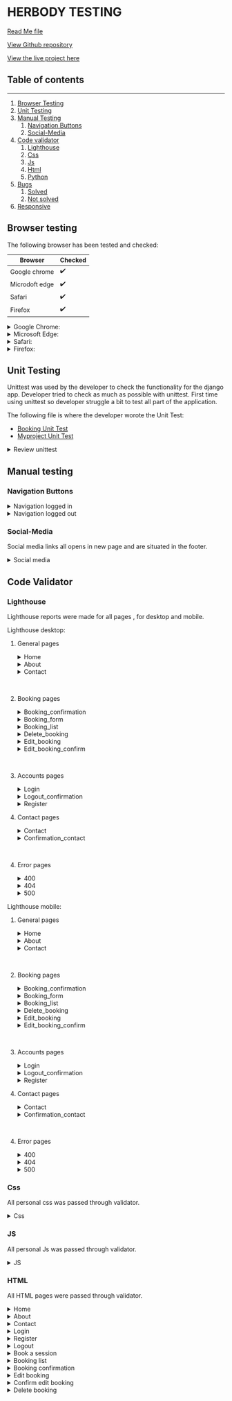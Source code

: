 # **HERBODY TESTING**  

[Read Me file](/README.md)

[View Github repository](https://github.com/michmattera/HerBody)

[View the live project here](https://her-body.herokuapp.com/)


## **Table of contents**
***
1. [Browser Testing](#browser-testing)
2. [Unit Testing](#unit-testing)
3. [Manual Testing](#manual-Testing)
    1. [Navigation Buttons](#navigation-buttons)
    2. [Social-Media](#social-media)
4. [Code validator](#code-validator)
     1. [Lighthouse](#lighthouse)
     1. [Css](#css)
     1. [Js](#js)
     1. [Html](#html)
     5. [Python](#python)
5. [Bugs](#bugs)
    1. [Solved](#solved)
    2. [Not solved](#not-solved)
5. [Responsive](#responsive)

## **Browser testing**

The following browser has been tested and checked:

| Browser | Checked |
| --- | --- |
| Google chrome | :heavy_check_mark: |
| Microdoft edge | :heavy_check_mark: |
| Safari|  :heavy_check_mark: |
| Firefox | :heavy_check_mark: |

<details>
<summary> Google Chrome:</summary>

![Google Chrome](documentation/testing_files/google_chrome.PNG)

</details>

<details>
<summary> Microsoft Edge:</summary>

![Microsoft Edge](documentation/testing_files/edge.PNG)

</details>

<details>
<summary> Safari:</summary>

![Safari](documentation/testing_files/safari.jpg)

</details>

<details>
<summary> Firefox:</summary>

![Firefox](documentation/testing_files/modzilla_firefox.PNG)

</details>


## **Unit Testing**

Unittest was used by the developer to check the functionality for the django app.
Developer tried to check as much as possible with unittest.
First time using unittest so developer struggle a bit to test all part of the application.

The following file is where the developer worote the Unit Test:

- [Booking Unit Test](booking/tests/)
- [Myproject Unit Test](myproject/tests/)

<details>
<summary> Review unittest</summary>

![Review Unittest]()

</details>

## Manual testing

### Navigation Buttons

<details>
<summary>Navigation logged in</summary>

![Navigation logged in](documentation/testing_files/nav_logged_in.gif)

</details>

<details>
<summary>Navigation logged out</summary>

![Navigation logged out](documentation/testing_files/nav_logged_out.gif)

</details>

### Social-Media

Social media links all opens in new page and are situated in the footer.

<details>
<summary>Social media</summary>

![Social Media](documentation/testing_files/social_media.gif)

</details>


## Code Validator

### Lighthouse

Lighthouse reports were made for all pages , for desktop and mobile.

Lighthouse desktop:

1. General pages

    <details>
    <summary>Home</summary>

    ![Home](documentation/testing_files/lighthouse/desktop/lighthouse_home_desktop.PNG)

    </details>

    <details>
    <summary>About</summary>

    ![About](documentation/testing_files/lighthouse/desktop/lighthouse_about_desktop.jpg)

    </details>

    <details>
    <summary>Contact</summary>

    ![Contact](documentation/testing_files/lighthouse/desktop/lighthouse_contact_desktop.PNG)

    </details>

<br>

2. Booking pages

    <details>
    <summary>Booking_confirmation</summary>

    ![Booking confirmation]()

    </details>

    <details>
    <summary>Booking_form</summary>

    ![Booking form](documentation/testing_files/lighthouse/desktop/lighthouse_book_a_session_desktop.PNG)

    </details>

    <details>
    <summary>Booking_list</summary>

    ![Booking list](documentation/testing_files/lighthouse/desktop/lighthouse_booking_list_desktop.PNG)

    </details>

    <details>
    <summary>Delete_booking</summary>

    ![Delete booking](documentation/testing_files/lighthouse/desktop/lghthouse_delete_booking_desktop.PNG)

    </details>

    <details>
    <summary>Edit_booking</summary>

    ![Edit booking](documentation/testing_files/lighthouse/desktop/lighthouse_edit_booking_desktop.PNG)

    </details>

    <details>
    <summary>Edit_booking_confirm</summary>

    ![Edit booking confirm]()

    </details>

<br>

3. Accounts pages

    <details>
    <summary>Login</summary>

    ![Login]()

    </details>

    <details>
    <summary>Logout_confirmation</summary>

    ![Logout confirmation]()

    </details>

    <details>
    <summary>Register</summary>

    ![Register]()

    </details>

3. Contact pages

    <details>
    <summary>Contact</summary>

    ![Contact]()

    </details>

    <details>
    <summary>Confirmation_contact</summary>

    ![Confirmation contact]()

    </details>

<br>

4. Error pages

    <details>
    <summary>400</summary>

    ![400]()

    </details>

    <details>
    <summary>404</summary>

    ![404]()

    </details>

    <details>
    <summary>500</summary>

    ![500]()

    </details>


Lighthouse mobile:

1. General pages

    <details>
    <summary>Home</summary>

    ![Home](documentation/testing_files/lighthouse/mobile/lighthouse_home_mobile.PNG)

    </details>

    <details>
    <summary>About</summary>

    ![About](documentation/testing_files/lighthouse/mobile/lighthouse_about_mobile.PNG)

    </details>

    <details>
    <summary>Contact</summary>

    ![Contact]()

    </details>

<br>

2. Booking pages

    <details>
    <summary>Booking_confirmation</summary>

    ![Booking confirmation]()

    </details>

    <details>
    <summary>Booking_form</summary>

    ![Booking form](documentation/testing_files/lighthouse/mobile/lighthouse_book_a_session_mobile.PNG)

    </details>

    <details>
    <summary>Booking_list</summary>

    ![Booking list](documentation/testing_files/lighthouse/mobile/lighthouse_booking_list_mobile.PNG)

    </details>

    <details>
    <summary>Delete_booking</summary>

    ![Delete booking](documentation/testing_files/lighthouse/mobile/lighthouse_delete_booking_mobile.PNG)

    </details>

    <details>
    <summary>Edit_booking</summary>

    ![Edit booking](documentation/testing_files/lighthouse/mobile/lighthouse_edit_booking_mobile.PNG)

    </details>

    <details>
    <summary>Edit_booking_confirm</summary>

    ![Edit booking confirm]()

    </details>

<br>

3. Accounts pages

    <details>
    <summary>Login</summary>

    ![Login](documentation/testing_files/lighthouse/mobile/lighthouse_login_mobile.PNG)

    </details>

    <details>
    <summary>Logout_confirmation</summary>

    ![Logout confirmation]()

    </details>

    <details>
    <summary>Register</summary>

    ![Register](documentation/testing_files/lighthouse/mobile/lightouse_register_mobile.PNG)

    </details>

3. Contact pages

    <details>
    <summary>Contact</summary>

    ![Contact](documentation/testing_files/lighthouse/mobile/lighthouse_contact_mobile.PNG)

    </details>

    <details>
    <summary>Confirmation_contact</summary>

    ![Confirmation contact]()

    </details>
    
<br>

4. Error pages

    <details>
    <summary>400</summary>

    ![400]()

    </details>

    <details>
    <summary>404</summary>

    ![404]()

    </details>

    <details>
    <summary>500</summary>

    ![500]()

    </details>


### Css

All personal css was passed through validator.

<details>
<summary>Css</summary>

![Css](documentation/testing_files/languages_validator/css_validator.PNG)

</details>

### JS

All personal Js was passed through validator.

<details>
<summary>JS</summary>

![JS](documentation/testing_files/languages_validator/js_validator.PNG)

</details>

### HTML

All HTML pages were passed through validator.

<details>
<summary>Home</summary>

![Home](documentation/testing_files/languages_validator/w3c_validator_html_home.gif)

</details>

<details>
<summary>About</summary>

![About](documentation/testing_files/languages_validator/w3c_validator_about.gif)

</details>

<details>
<summary>Contact</summary>

![Contact](documentation/testing_files/languages_validator/w3c_validator_html_contact.gif)

</details>

<details>
<summary>Login</summary>

![Login](documentation/testing_files/languages_validator/w3c_validator_html_login.gif)

</details>

<details>
<summary>Register</summary>

![Register](documentation/testing_files/languages_validator/w3c_validator_html_register.gif)

</details>

<details>
<summary>Logout</summary>

![Logout](documentation/testing_files/languages_validator/w3c_validator_logout.gif)

</details>

<details>
<summary>Book a session</summary>

![Book a session](documentation/testing_files/languages_validator/w3c_validator_book_a_session.gif)

</details>

<details>
<summary>Booking list</summary>

![Booking list](documentation/testing_files/languages_validator/w3c_validator_html_booking_list.gif)

</details>

<details>
<summary>Booking confirmation</summary>

![Booking confirmation](documentation/testing_files/languages_validator/w3c_validator_html_booking_confirmation.gif)

</details>

<details>
<summary>Edit booking</summary>

![Edit booking](documentation/testing_files/languages_validator/w3c_validator_html_edit_booking.gif)

</details>

<details>
<summary>Confirm edit booking</summary>

![Confirm edit booking](documentation/testing_files/languages_validator/w3c_validator_html_edit_confirm_booking.gif)

</details>

<details>
<summary>Delete booking</summary>

![Delete booking](documentation/testing_files/languages_validator/w3c_validator_html_delete_booking.gif)

</details>